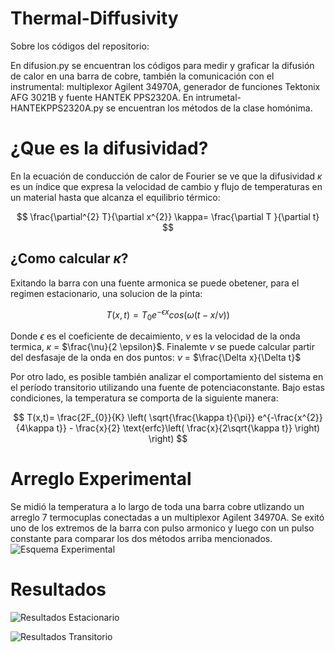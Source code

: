 # Thermal-Diffusivity
Sobre los códigos del repositorio: 

  En difusion.py se encuentran los códigos para medir y graficar la difusión de calor en una barra de cobre, también la comunicación con el instrumental: multiplexor Agilent 34970A, generador de funciones Tektonix AFG 3021B y fuente HANTEK PPS2320A. En intrumetal-HANTEKPPS2320A.py se encuentran los métodos de la clase homónima. 

# ¿Que es la difusividad? 

En la ecuación de conducción de calor de Fourier se ve que la difusividad $\kappa$ es un índice que expresa la velocidad de cambio y flujo de temperaturas en un material hasta que alcanza el equilibrio térmico: 

$$ \frac{\partial^{2} T}{\partial x^{2}} \kappa= \frac{\partial T }{\partial t} $$ 

## ¿Como calcular $\kappa$?

Exitando la barra con una fuente armonica se puede obetener, para el regimen estacionario, una solucion de la pinta: 

$$ T(x,t)= T_{0}e^{-\epsilon x}cos(\omega (t-x/\nu)) $$

Donde $\epsilon$ es el coeficiente de decaimiento, $\nu$ es la velocidad de la onda termica, $\kappa$ = $\frac{\nu}{2 \epsilon}$. Finalemte $\nu$ se puede calcular partir del desfasaje
 de la onda en dos puntos: $\nu$ = $\frac{\Delta x}{\Delta t}$

Por otro lado, es posible también analizar el comportamiento del sistema en el período transitorio utilizando una fuente de potenciaconstante. Bajo estas condiciones, la temperatura se comporta de la siguiente manera: 

$$ T(x,t)= \frac{2F_{0}}{K} \left( \sqrt{\frac{\kappa t}{\pi}} e^{-\frac{x^{2}}{4\kappa t}} - \frac{x}{2} \text{erfc}\left( \frac{x}{2\sqrt{\kappa t}}  \right)  \right) $$ 

# Arreglo Experimental

Se midió la temperatura a lo largo de toda una barra cobre utlizando un arreglo 7 termocuplas conectadas a un multiplexor Agilent 34970A. Se exitó uno de los extremos de la barra con pulso armonico y luego con un pulso constante para comparar los dos métodos arriba mencionados. 
![Esquema Experimental](https://github.com/hnatiuksanti/Thermal-Diffusivity/blob/main/imagenes/experimental.png)

# Resultados

![Resultados Estacionario]()

![Resultados Transitorio]()
